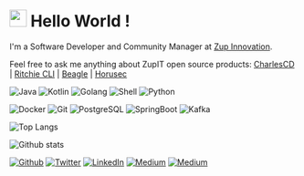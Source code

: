 <h1><img src="https://emojis.slackmojis.com/emojis/images/1531849430/4246/blob-sunglasses.gif?1531849430" width="30"/> Hello World !</h1>

I'm a Software Developer and Community Manager at [Zup Innovation](https://zup.com.br).

Feel free to ask me anything about ZupIT open source products: [CharlesCD](https://github.com/ZupIT/charlescd) | [Ritchie CLI](https://github.com/ZupIT/ritchie-cli) | [Beagle](https://github.com/ZupIT/beagle) | [Horusec](https://github.com/ZupIT/horusec)

<p>
    <img alt="Java" src="https://img.shields.io/badge/-Java-E34F26?style=flat-square&logo=java&logoColor=white" />
    <img alt="Kotlin" src="https://img.shields.io/badge/-Kotlin-311C87?style=flat-square&logo=kotlin&logoColor=white" />
    <img alt="Golang" src="https://img.shields.io/badge/-Golang-45b8d8?style=flat-square&logo=golang&logoColor=white" />
    <img alt="Shell" src="https://img.shields.io/badge/-Shell-F7B93E?style=flat-square&logo=shell&logoColor=white" />
    <img alt="Python" src="https://img.shields.io/badge/-Python-764ABC?style=flat-python&logo=redux&logoColor=white" />
</p>
<p>    
    <img alt="Docker" src="https://img.shields.io/badge/-Docker-46a2f1?style=flat-square&logo=docker&logoColor=white" />
    <img alt="Git" src="https://img.shields.io/badge/-Git-F05032?style=flat-square&logo=git&logoColor=white" />
    <img alt="PostgreSQL" src="https://img.shields.io/badge/-PostgreSQL-E10098?style=flat-square&logo=postgresql&logoColor=white" />
    <img alt="SpringBoot" src="https://img.shields.io/badge/-SpringBoot-5849BE?style=flat-square&logo=springboot&logoColor=white" />
    <img alt="Kafka" src="https://img.shields.io/badge/-Kafka-8DD6F9?style=flat-square&logo=kafka&logoColor=white" /> 
</p>

![Top Langs](https://github-readme-stats.vercel.app/api/top-langs/?username=GuillaumeFalourd&layout=compact&count_private=true)

![Github stats](https://github-readme-stats.vercel.app/api/?username=GuillaumeFalourd&count_private=true&show_icons=true)

<p><a href="https://github.com/GuillaumeFalourd" target="_blank"><img alt="Github" src="https://img.shields.io/badge/GitHub-%2312100E.svg?&style=for-the-badge&logo=Github&logoColor=white" /></a> <a href="https://twitter.com/GuiFalourd" target="_blank"><img alt="Twitter" src="https://img.shields.io/badge/twitter-%231DA1F2.svg?&style=for-the-badge&logo=twitter&logoColor=white" /></a> <a href="https://www.linkedin.com/in/guillaume.falourd" target="_blank"><img alt="LinkedIn" src="https://img.shields.io/badge/linkedin-%230077B5.svg?&style=for-the-badge&logo=linkedin&logoColor=white" /></a> <a href="https://medium.com/@guillaume.falourd" target="_blank"><img alt="Medium" src="https://img.shields.io/badge/medium-%2312100E.svg?&style=for-the-badge&logo=medium&logoColor=white" /></a> <a href="guillaume.falourd@zup.com.br" target="_blank"><img alt="Medium" src="https://img.shields.io/badge/-Gmail-c14438.svg?&style=for-the-badge&logo=Gmail&logoColor=white" /></a></p>
